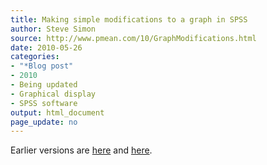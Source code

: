 ```yaml
---
title: Making simple modifications to a graph in SPSS
author: Steve Simon
source: http://www.pmean.com/10/GraphModifications.html
date: 2010-05-26
categories:
- "*Blog post"
- 2010
- Being updated
- Graphical display
- SPSS software
output: html_document
page_update: no
---
```


Earlier versions are [here][sim1] and [here][sim2].

[sim1]: http://www.pmean.com/10/GraphModifications.html
[sim2]: http://new.pmean.com/modify-spss-graph/
